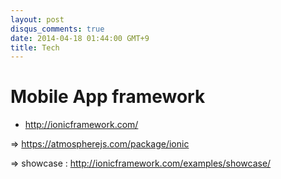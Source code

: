 ```yaml
---
layout: post
disqus_comments: true
date: 2014-04-18 01:44:00 GMT+9
title: Tech 
---
```

#  Mobile App framework

* http://ionicframework.com/

=> https://atmospherejs.com/package/ionic
 
=> showcase : http://ionicframework.com/examples/showcase/
